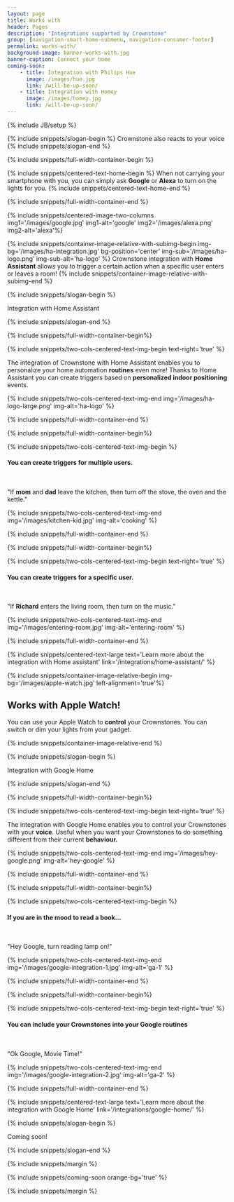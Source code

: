 ```yaml
---
layout: page
title: Works with
header: Pages
description: "Integrations supported by Crownstone"
group: [navigation-smart-home-submenu, navigation-consumer-footer]
permalink: works-with/
background-image: banner-works-with.jpg
banner-caption: Connect your home
coming-soon:
    - title: Integration with Philips Hue 
      image: /images/hue.jpg
      link: /will-be-up-soon/
    - title: Integration with Homey
      image: /images/homey.jpg
      link: /will-be-up-soon/
---
```



{% include JB/setup %}

{% include snippets/slogan-begin %}
Crownstone also reacts to your voice
{% include snippets/slogan-end %}

{% include snippets/full-width-container-begin %}

{% include snippets/centered-text-home-begin %}
When not carrying your smartphone with you, you can simply ask **Google** or **Alexa** to turn on the lights for you.
{% include snippets/centered-text-home-end %}

{% include snippets/full-width-container-end %}

{% include snippets/centered-image-two-columns img1='/images/google.jpg' img1-alt='google' img2='/images/alexa.png' img2-alt='alexa'%}

{% include snippets/container-image-relative-with-subimg-begin img-bg='/images/ha-integration.jpg' bg-position='center' img-sub='/images/ha-logo.png' img-sub-alt='ha-logo' %}
Crownstone integration with **Home Assistant** allows you to trigger a certain action when a specific user enters or leaves a room!
{% include snippets/container-image-relative-with-subimg-end %}

{% include snippets/slogan-begin %}

Integration with Home Assistant

{% include snippets/slogan-end %}


{% include snippets/full-width-container-begin%}

{% include snippets/two-cols-centered-text-img-begin text-right='true' %}

The integration of Crownstone with Home Assistant enables you to personalize your home automation **routines** even more! Thanks to Home Assistant you can create triggers based on **personalized indoor positioning** events. 
 
{% include snippets/two-cols-centered-text-img-end img='/images/ha-logo-large.png' img-alt='ha-logo' %}

{% include snippets/full-width-container-end %}


{% include snippets/full-width-container-begin%}

{% include snippets/two-cols-centered-text-img-begin %}

#### **You can create triggers for multiple users.**

<p>&nbsp;</p>

"If **mom** and **dad** leave the kitchen, then turn off the stove, the oven and the kettle."
 
{% include snippets/two-cols-centered-text-img-end img='/images/kitchen-kid.jpg' img-alt='cooking' %}

{% include snippets/full-width-container-end %}


{% include snippets/full-width-container-begin%}

{% include snippets/two-cols-centered-text-img-begin text-right='true' %}

#### **You can create triggers for a specific user.**

<p>&nbsp;</p>

"If **Richard** enters the living room, then turn on the music."
 
{% include snippets/two-cols-centered-text-img-end img='/images/entering-room.jpg' img-alt='entering-room' %}

{% include snippets/full-width-container-end %}


{% include snippets/centered-text-large text='Learn more about the integration with Home assistant' link='/integrations/home-assistant/' %}


{% include snippets/container-image-relative-begin img-bg='/images/apple-watch.jpg' left-alignment='true'%}

## Works with Apple Watch!

You can use your Apple Watch to **control** your Crownstones. You can switch or dim your lights from your gadget.

{% include snippets/container-image-relative-end %}



{% include snippets/slogan-begin %}

Integration with Google Home

{% include snippets/slogan-end %}


{% include snippets/full-width-container-begin%}

{% include snippets/two-cols-centered-text-img-begin text-right='true' %}

The integration with Google Home enables you to control your Crownstones with your **voice**. Useful when you want your Crownstones to do something different from their current **behaviour.**
 
{% include snippets/two-cols-centered-text-img-end img='/images/hey-google.png' img-alt='hey-google' %}

{% include snippets/full-width-container-end %}


{% include snippets/full-width-container-begin%}

{% include snippets/two-cols-centered-text-img-begin %}

#### **If you are in the mood to read a book...**

<p>&nbsp;</p>

"Hey Google, turn reading lamp on!"
 
{% include snippets/two-cols-centered-text-img-end img='/images/google-integration-1.jpg' img-alt='ga-1' %}

{% include snippets/full-width-container-end %}


{% include snippets/full-width-container-begin%}

{% include snippets/two-cols-centered-text-img-begin text-right='true' %}

#### **You can include your Crownstones into your Google routines**

<p>&nbsp;</p>

"Ok Google, Movie Time!"
 
{% include snippets/two-cols-centered-text-img-end img='/images/google-integration-2.jpg' img-alt='ga-2' %}

{% include snippets/full-width-container-end %}

{% include snippets/centered-text-large text='Learn more about the integration with Google Home' link='/integrations/google-home/' %}


{% include snippets/slogan-begin %}

Coming soon!

{% include snippets/slogan-end %}

{% include snippets/margin %}

{% include snippets/coming-soon orange-bg='true' %} 

{% include snippets/margin %}